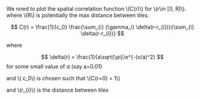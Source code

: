 We nned to plot the spatial correlation function \\\(C(r)\\\) for \\\(r\in [0, R]\\\).
where \\\(R\\\) is potentially the max distance between tiles.

$$
C(r) = \frac{1}{c_0} \frac{\sum_{i} {\gamma_i} \delta(r-r_{i})}{\sum_{i} \delta(r-r_{i})}
$$

where 

$$
\delta(r) = \frac{1}{a\sqrt{\pi}}e^{-(x/a)^2}
$$
for some small value of $a$ (say a=0.01) 

and \\\( c_0\\\)  is chosen such that \\\(C(r=0) = 1\\\)

and  \\\(r_{i}\\\) is the distance between tiles

